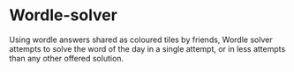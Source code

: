 # Wordle-solver
Using wordle answers shared as coloured tiles by friends, Wordle solver attempts to solve the word of the day in a single attempt, or in less attempts than any other offered solution.
